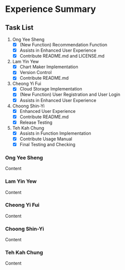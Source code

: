 # Experience Summary

## Task List
1. Ong Yee Sheng
   - [x] (New Function) Recommendation Function
   - [x] Assists in Enhanced User Experience
   - [x] Contribute README.md and LICENSE.md
2. Lam Yin Yew
   - [x] Chart Maker Implementation
   - [x] Version Control
   - [x] Contribute README.md
3. Cheong Yi Fui
   - [x] Cloud Storage Implementation
   - [x] (New Function) User Registration and User Login
   - [x] Assists in Enhanced User Experience
4. Choong Shin-Yi
   - [x] Enhanced User Experience
   - [x] Contribute README.md
   - [x] Release Testing
5. Teh Kah Chung
   - [x] Assists in Function Implementation
   - [x] Contribute Usage Manual
   - [x] Final Testing and Checking

### Ong Yee Sheng
Content

### Lam Yin Yew
Content

### Cheong Yi Fui
Content

### Choong Shin-Yi
Content

### Teh Kah Chung
Content
